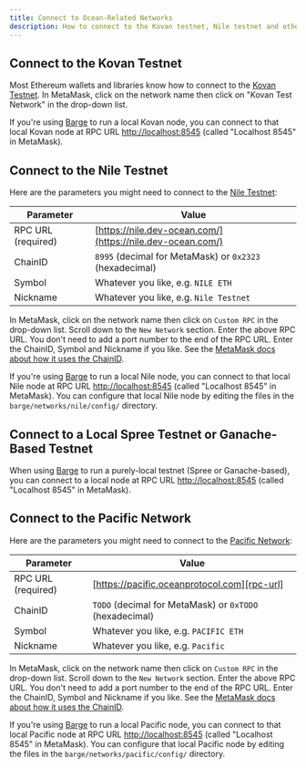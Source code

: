 ```yaml
---
title: Connect to Ocean-Related Networks
description: How to connect to the Kovan testnet, Nile testnet and other Ocean-related networks.
---
```


## Connect to the Kovan Testnet

Most Ethereum wallets and libraries know how to connect to the [Kovan Testnet](/concepts/testnets/#the-kovan-testnet). In MetaMask, click on the network name then click on "Kovan Test Network" in the drop-down list.

If you're using [Barge](https://github.com/oceanprotocol/barge) to run a local Kovan node, you can connect to that local Kovan node at RPC URL [http://localhost:8545](http://localhost:8545) (called "Localhost 8545" in MetaMask).

## Connect to the Nile Testnet

Here are the parameters you might need to connect to the [Nile Testnet](/concepts/testnets/#the-nile-testnet):

| Parameter          | Value                                                      |
| ------------------ | ---------------------------------------------------------- |
| RPC URL (required) | [https://nile.dev-ocean.com/](https://nile.dev-ocean.com/) |
| ChainID            | `8995` (decimal for MetaMask) or `0x2323` (hexadecimal)    |
| Symbol             | Whatever you like, e.g. `NILE ETH`                         |
| Nickname           | Whatever you like, e.g. `Nile Testnet`                     |

In MetaMask, click on the network name then click on `Custom RPC` in the drop-down list. Scroll down to the `New Network` section. Enter the above RPC URL. You don't need to add a port number to the end of the RPC URL. Enter the ChainID, Symbol and Nickname if you like. See the [MetaMask docs about how it uses the ChainID](https://metamask.github.io/metamask-docs/Main_Concepts/Sending_Transactions).

If you're using [Barge](https://github.com/oceanprotocol/barge) to run a local Nile node, you can connect to that local Nile node at RPC URL [http://localhost:8545](http://localhost:8545) (called "Localhost 8545" in MetaMask). You can configure that local Nile node by editing the files in the `barge/networks/nile/config/` directory.

## Connect to a Local Spree Testnet or Ganache-Based Testnet

When using [Barge](https://github.com/oceanprotocol/barge) to run a purely-local testnet (Spree or Ganache-based), you can connect to a local node at RPC URL [http://localhost:8545](http://localhost:8545) (called "Localhost 8545" in MetaMask).

## Connect to the Pacific Network

Here are the parameters you might need to connect to the [Pacific Network](/concepts/pacific-network/):

| Parameter          | Value                                                   |
| ------------------ | ------------------------------------------------------- |
| RPC URL (required) | [https://pacific.oceanprotocol.com][rpc-url]            |
| ChainID            | `TODO` (decimal for MetaMask) or `0xTODO` (hexadecimal) |
| Symbol             | Whatever you like, e.g. `PACIFIC ETH`                   |
| Nickname           | Whatever you like, e.g. `Pacific`                       |

In MetaMask, click on the network name then click on `Custom RPC` in the drop-down list. Scroll down to the `New Network` section. Enter the above RPC URL. You don't need to add a port number to the end of the RPC URL. Enter the ChainID, Symbol and Nickname if you like. See the [MetaMask docs about how it uses the ChainID](https://metamask.github.io/metamask-docs/Main_Concepts/Sending_Transactions).

If you're using [Barge](https://github.com/oceanprotocol/barge) to run a local Pacific node, you can connect to that local Pacific node at RPC URL [http://localhost:8545](http://localhost:8545) (called "Localhost 8545" in MetaMask). You can configure that local Pacific node by editing the files in the `barge/networks/pacific/config/` directory.

[rpc-url]: https://pacific.oceanprotocol.com

